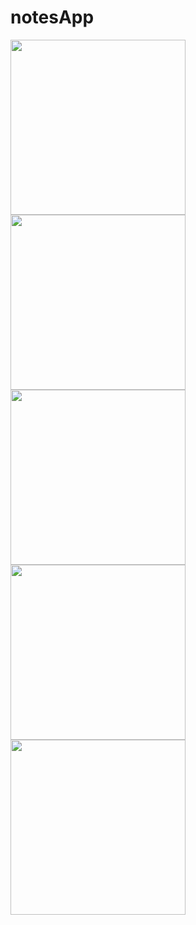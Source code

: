 # notesApp

<img src="https://user-images.githubusercontent.com/74414358/168683261-352dc6b4-b1f4-42d4-b634-fd3a1682be2f.jpg" width="280"> 
<img src="https://user-images.githubusercontent.com/74414358/168683294-cf4170bf-fa94-409c-87a5-9165aaeceb13.jpg" width="280"> 
<img src="https://user-images.githubusercontent.com/74414358/168683317-8110d31f-46ab-4395-bd8e-aaadb204e58e.jpg" width="280"> 
<img src="https://user-images.githubusercontent.com/74414358/168683328-31c127a3-e830-4765-b6c0-d362306fa5cf.jpg" width="280"> 
<img src="https://user-images.githubusercontent.com/74414358/168683344-e5719f67-b1d1-4836-af47-1cf77286885a.jpg" width="280"> 
